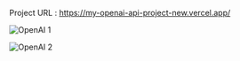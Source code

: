 Project URL : https://my-openai-api-project-new.vercel.app/

![OpenAI 1](https://user-images.githubusercontent.com/100791045/210074391-af2571ca-ab89-4164-8db3-43d7202b91c6.PNG)

![OpenAI 2](https://user-images.githubusercontent.com/100791045/210074395-cecdfb34-5c36-4a2e-8b6c-3d4b206cf352.PNG)
